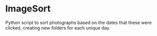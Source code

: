 # ImageSort
Python script to sort photographs based on the dates that these were clicked, creating new folders for each unique day.
